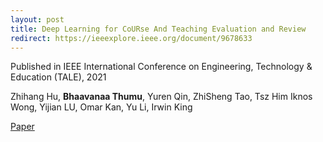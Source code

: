 ```yaml
---
layout: post
title: Deep Learning for CoURse And Teaching Evaluation and Review
redirect: https://ieeexplore.ieee.org/document/9678633
---
```


Published in IEEE International Conference on Engineering, Technology & Education (TALE), 2021                                                                                      

Zhihang Hu, **Bhaavanaa Thumu**, Yuren Qin, ZhiSheng Tao, Tsz Him Iknos Wong, Yijian LU,
Omar Kan, Yu Li, Irwin King

[Paper](https://ieeexplore.ieee.org/document/9678633)